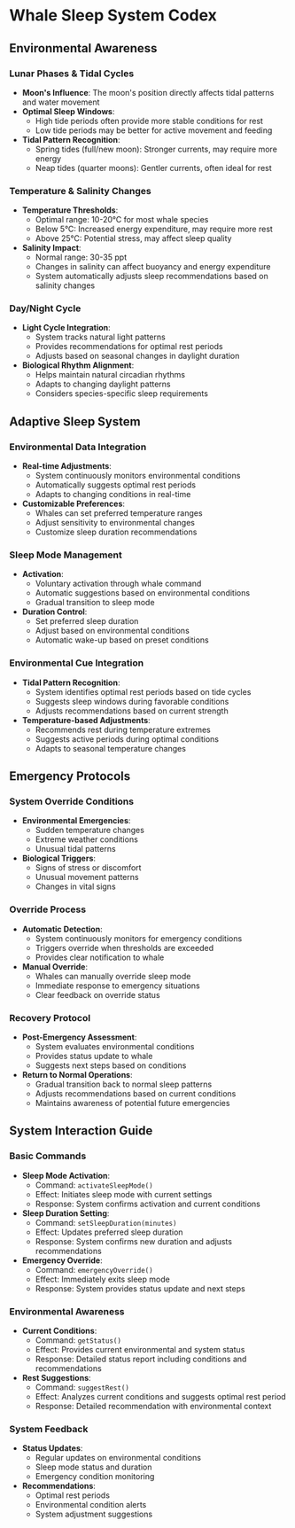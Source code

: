 # Whale Sleep System Codex

## Environmental Awareness

### Lunar Phases & Tidal Cycles
- **Moon's Influence**: The moon's position directly affects tidal patterns and water movement
- **Optimal Sleep Windows**: 
  - High tide periods often provide more stable conditions for rest
  - Low tide periods may be better for active movement and feeding
- **Tidal Pattern Recognition**:
  - Spring tides (full/new moon): Stronger currents, may require more energy
  - Neap tides (quarter moons): Gentler currents, often ideal for rest

### Temperature & Salinity Changes
- **Temperature Thresholds**:
  - Optimal range: 10-20°C for most whale species
  - Below 5°C: Increased energy expenditure, may require more rest
  - Above 25°C: Potential stress, may affect sleep quality
- **Salinity Impact**:
  - Normal range: 30-35 ppt
  - Changes in salinity can affect buoyancy and energy expenditure
  - System automatically adjusts sleep recommendations based on salinity changes

### Day/Night Cycle
- **Light Cycle Integration**:
  - System tracks natural light patterns
  - Provides recommendations for optimal rest periods
  - Adjusts based on seasonal changes in daylight duration
- **Biological Rhythm Alignment**:
  - Helps maintain natural circadian rhythms
  - Adapts to changing daylight patterns
  - Considers species-specific sleep requirements

## Adaptive Sleep System

### Environmental Data Integration
- **Real-time Adjustments**:
  - System continuously monitors environmental conditions
  - Automatically suggests optimal rest periods
  - Adapts to changing conditions in real-time
- **Customizable Preferences**:
  - Whales can set preferred temperature ranges
  - Adjust sensitivity to environmental changes
  - Customize sleep duration recommendations

### Sleep Mode Management
- **Activation**:
  - Voluntary activation through whale command
  - Automatic suggestions based on environmental conditions
  - Gradual transition to sleep mode
- **Duration Control**:
  - Set preferred sleep duration
  - Adjust based on environmental conditions
  - Automatic wake-up based on preset conditions

### Environmental Cue Integration
- **Tidal Pattern Recognition**:
  - System identifies optimal rest periods based on tide cycles
  - Suggests sleep windows during favorable conditions
  - Adjusts recommendations based on current strength
- **Temperature-based Adjustments**:
  - Recommends rest during temperature extremes
  - Suggests active periods during optimal conditions
  - Adapts to seasonal temperature changes

## Emergency Protocols

### System Override Conditions
- **Environmental Emergencies**:
  - Sudden temperature changes
  - Extreme weather conditions
  - Unusual tidal patterns
- **Biological Triggers**:
  - Signs of stress or discomfort
  - Unusual movement patterns
  - Changes in vital signs

### Override Process
- **Automatic Detection**:
  - System continuously monitors for emergency conditions
  - Triggers override when thresholds are exceeded
  - Provides clear notification to whale
- **Manual Override**:
  - Whales can manually override sleep mode
  - Immediate response to emergency situations
  - Clear feedback on override status

### Recovery Protocol
- **Post-Emergency Assessment**:
  - System evaluates environmental conditions
  - Provides status update to whale
  - Suggests next steps based on conditions
- **Return to Normal Operations**:
  - Gradual transition back to normal sleep patterns
  - Adjusts recommendations based on current conditions
  - Maintains awareness of potential future emergencies

## System Interaction Guide

### Basic Commands
- **Sleep Mode Activation**:
  - Command: `activateSleepMode()`
  - Effect: Initiates sleep mode with current settings
  - Response: System confirms activation and current conditions
- **Sleep Duration Setting**:
  - Command: `setSleepDuration(minutes)`
  - Effect: Updates preferred sleep duration
  - Response: System confirms new duration and adjusts recommendations
- **Emergency Override**:
  - Command: `emergencyOverride()`
  - Effect: Immediately exits sleep mode
  - Response: System provides status update and next steps

### Environmental Awareness
- **Current Conditions**:
  - Command: `getStatus()`
  - Effect: Provides current environmental and system status
  - Response: Detailed status report including conditions and recommendations
- **Rest Suggestions**:
  - Command: `suggestRest()`
  - Effect: Analyzes current conditions and suggests optimal rest period
  - Response: Detailed recommendation with environmental context

### System Feedback
- **Status Updates**:
  - Regular updates on environmental conditions
  - Sleep mode status and duration
  - Emergency condition monitoring
- **Recommendations**:
  - Optimal rest periods
  - Environmental condition alerts
  - System adjustment suggestions 